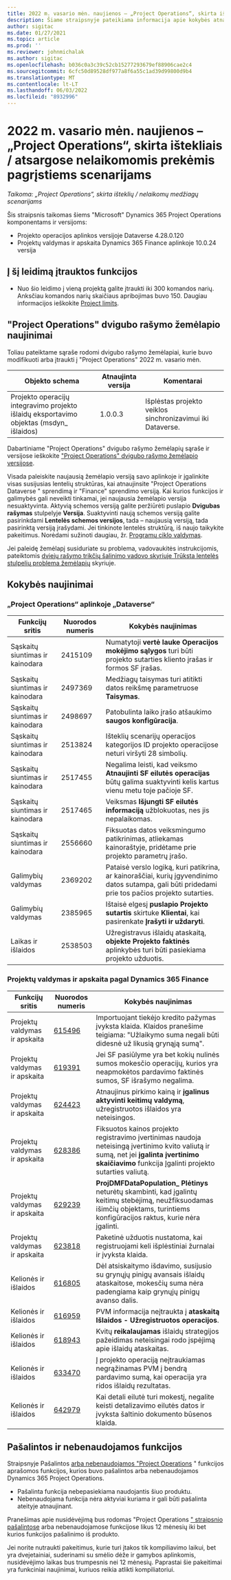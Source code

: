 ```yaml
---
title: 2022 m. vasario mėn. naujienos – „Project Operations“, skirta ištekliais / atsargose nelaikomomis prekėmis pagrįstiems scenarijams
description: Šiame straipsnyje pateikiama informacija apie kokybės atnaujinimus, kuriuos galima rasti 2022 m. vasario mėn.
author: sigitac
ms.date: 01/27/2021
ms.topic: article
ms.prod: ''
ms.reviewer: johnmichalak
ms.author: sigitac
ms.openlocfilehash: b036c0a3c39c52cb15277293679ef88906cae2c4
ms.sourcegitcommit: 6cfc50d89528df977a8f6a55c1ad39d99800d9b4
ms.translationtype: MT
ms.contentlocale: lt-LT
ms.lasthandoff: 06/03/2022
ms.locfileid: "8932996"
---
```

# <a name="whats-new-february-2022---project-operations-for-resourcenon-stocked-based-scenarios"></a>2022 m. vasario mėn. naujienos – „Project Operations“, skirta ištekliais / atsargose nelaikomomis prekėmis pagrįstiems scenarijams

*Taikoma: „Project Operations“, skirta išteklių / nelaikomų medžiagų scenarijams*

Šis straipsnis taikomas šiems "Microsoft" Dynamics 365 Project Operations komponentams ir versijoms:

- Projekto operacijos aplinkos versijoje Dataverse 4.28.0.120
- Projektų valdymas ir apskaita Dynamics 365 Finance aplinkoje 10.0.24 versija

## <a name="features-included-in-this-release"></a>Į šį leidimą įtrauktos funkcijos

- Nuo šio leidimo į vieną projektą galite įtraukti iki 300 komandos narių. Anksčiau komandos narių skaičiaus apribojimas buvo 150. Daugiau informacijos ieškokite [Project limits](../project-management/create-wbs.md#project-limitations).

## <a name="project-operations-dual-write-map-updates"></a>"Project Operations" dvigubo rašymo žemėlapio naujinimai

Toliau pateiktame sąraše rodomi dvigubo rašymo žemėlapiai, kurie buvo modifikuoti arba įtraukti į "Project Operations" 2022 m. vasario mėn.

| Objekto schema | Atnaujinta versija | Komentarai |
| --- | --- | --- |
| Projekto operacijų integravimo projekto išlaidų eksportavimo objektas (msdyn\_ išlaidos) | 1.0.0.3 | Išplėstas projekto veiklos sinchronizavimui iki Dataverse. |

Dabartiniame "Project Operations" dvigubo rašymo žemėlapių sąraše ir versijose ieškokite ["Project Operations" dvigubo rašymo žemėlapio versijose](../environment/resource-dual-write-maps.md).

Visada paleiskite naujausią žemėlapio versiją savo aplinkoje ir įgalinkite visas susijusias lentelių struktūras, kai atnaujinsite "Project Operations Dataverse " sprendimą ir "Finance" sprendimo versiją. Kai kurios funkcijos ir galimybės gali neveikti tinkamai, jei naujausia žemėlapio versija nesuaktyvinta. Aktyvią schemos versiją galite peržiūrėti puslapio **Dvigubas rašymas** stulpelyje **Versija**. Suaktyvinti naują schemos versiją galite pasirinkdami **Lentelės schemos versijos**, tada – naujausią versiją, tada pasirinktą versiją įrašydami. Jei tinkinote lentelės struktūrą, iš naujo taikykite pakeitimus. Norėdami sužinoti daugiau, žr. [Programų ciklo valdymas](/dynamics365/fin-ops-core/dev-itpro/data-entities/dual-write/app-lifecycle-management).

Jei paleidę žemėlapį susiduriate su problema, vadovaukitės instrukcijomis, pateiktomis [dviejų rašymo trikčių šalinimo vadovo skyriuje Trūksta lentelės stulpelių problema žemėlapių](/dynamics365/fin-ops-core/dev-itpro/data-entities/dual-write/dual-write-troubleshooting-finops-upgrades#missing-table-columns-issue-on-maps) skyriuje.

## <a name="quality-updates"></a>Kokybės naujinimai

### <a name="project-operations-on-dataverse"></a>„Project Operations“ aplinkoje „Dataverse“

| Funkcijų sritis | Nuorodos numeris | Kokybės naujinimas |
| --- | --- | --- |
| Sąskaitų siuntimas ir kainodara | 2415109 | Numatytoji **vertė lauke Operacijos mokėjimo sąlygos** turi būti projekto sutarties kliento įrašas ir formos SF įrašas. |
| Sąskaitų siuntimas ir kainodara | 2497369 | Medžiagų taisymas turi atitikti datos reikšmę parametruose **Taisymas**. |
| Sąskaitų siuntimas ir kainodara | 2498697 | Patobulinta laiko įrašo atšaukimo **saugos konfigūracija**. |
| Sąskaitų siuntimas ir kainodara | 2513824 | Išteklių scenarijų operacijos kategorijos ID projekto operacijose neturi viršyti 28 simbolių. |
| Sąskaitų siuntimas ir kainodara | 2517455 | Negalima leisti, kad veiksmo **Atnaujinti SF eilutės operacijas** būtų galima suaktyvinti kelis kartus vienu metu toje pačioje SF. |
| Sąskaitų siuntimas ir kainodara | 2517465 | Veiksmas **Išjungti SF eilutės informaciją** užblokuotas, nes jis nepalaikomas. |
| Sąskaitų siuntimas ir kainodara | 2556660 | Fiksuotas datos veiksmingumo patikrinimas, atliekamas kainoraštyje, pridėtame prie projekto parametrų įrašo. |
|  Galimybių valdymas | 2369202 | Pataisė verslo logiką, kuri patikrina, ar kainoraščiai, kurių įgyvendinimo datos sutampa, gali būti pridedami prie tos pačios projekto sutarties. |
|  Galimybių valdymas | 2385965 | Ištaisė elgesį **puslapio Projekto sutartis** skirtuke **Klientai**, kai pasirenkate **Įrašyti ir uždaryti**. |
| Laikas ir išlaidos | 2538503 | Užregistravus išlaidų ataskaitą, **objekte Projekto faktinės** aplinkybės turi būti pasiekiama projekto užduotis. |

### <a name="project-management-and-accounting-on-dynamics-365-finance"></a>Projektų valdymas ir apskaita pagal Dynamics 365 Finance

| Funkcijų sritis | Nuorodos numeris | Kokybės naujinimas |
| --- | --- | --- |
| Projektų valdymas ir apskaita | [615496](https://fix.lcs.dynamics.com/Issue/Details/?bugId=615496) | Importuojant tiekėjo kredito pažymas įvyksta klaida. Klaidos pranešime teigiama: "Užlaikymo suma negali būti didesnė už likusią grynąją sumą". |
| Projektų valdymas ir apskaita | [619391](https://fix.lcs.dynamics.com/Issue/Details/?bugId=619391) | Jei SF pasiūlyme yra bet kokių nulinės sumos mokesčio operacijų, kurios yra neapmokėtos pardavimo faktinės sumos, SF išrašymo negalima. |
| Projektų valdymas ir apskaita | [624423](https://fix.lcs.dynamics.com/Issue/Details/?bugId=624423) | Atnaujinus pirkimo kainą ir **įgalinus aktyvinti keitimų valdymą**, užregistruotos išlaidos yra neteisingos.|
| Projektų valdymas ir apskaita | [628386](https://fix.lcs.dynamics.com/Issue/Details/?bugId=628386) | Fiksuotos kainos projekto registravimo įvertinimas naudoja neteisingą įvertinimo kvito valiutą ir sumą, net jei **įgalinta įvertinimo skaičiavimo** funkcija Įgalinti projekto sutarties valiutą. |
| Projektų valdymas ir apskaita | [629239](https://fix.lcs.dynamics.com/Issue/Details/?bugId=629239) | **ProjDMFDataPopulation\_ Plėtinys** neturėtų skambinti, kad įgalintų keitimų stebėjimą, neužfiksuodamas išimčių objektams, turintiems konfigūracijos raktus, kurie nėra įgalinti. |
| Projektų valdymas ir apskaita | [623818](https://fix.lcs.dynamics.com/Issue/Details/?bugId=623818) | Paketinė užduotis nustatoma, kai registruojami keli išplėstiniai žurnalai ir įvyksta klaida. |
| Kelionės ir išlaidos | [616805](https://fix.lcs.dynamics.com/Issue/Details/?bugId=616805) | Dėl atsiskaitymo išdavimo, susijusio su grynųjų pinigų avansais išlaidų ataskaitose, mokesčių suma nėra padengiama kaip grynųjų pinigų avanso dalis. |
| Kelionės ir išlaidos | [616959](https://fix.lcs.dynamics.com/Issue/Details/?bugId=616959) | PVM informacija neįtraukta į **ataskaitą Išlaidos - Užregistruotos operacijos**. |
| Kelionės ir išlaidos | [618943](https://fix.lcs.dynamics.com/Issue/Details/?bugId=618943) | Kvitų **reikalaujamas** išlaidų strategijos pažeidimas neteisingai rodo įspėjimą apie išlaidų ataskaitas. |
| Kelionės ir išlaidos | [633470](https://fix.lcs.dynamics.com/Issue/Details/?bugId=633470) | Į projekto operaciją neįtraukiamas negrąžinamas PVM į bendrą pardavimo sumą, kai operacija yra ridos išlaidų rezultatas. |
| Kelionės ir išlaidos | [642979](https://fix.lcs.dynamics.com/Issue/Details/?bugId=642979) | Kai detali eilutė turi mokestį, negalite keisti detalizavimo eilutės datos ir įvyksta šaltinio dokumento būsenos klaida. |

## <a name="removed-and-deprecated-features"></a>Pašalintos ir nebenaudojamos funkcijos

Straipsnyje Pašalintos [arba nebenaudojamos "Project Operations](removed-depreciated-features-project.md) " funkcijos aprašomos funkcijos, kurios buvo pašalintos arba nebenaudojamos Dynamics 365 Project Operations.

- Pašalinta funkcija nebepasiekiama naudojantis šiuo produktu.
- Nebenaudojama funkcija nėra aktyviai kuriama ir gali būti pašalinta ateityje atnaujinant.

Pranešimas apie nusidėvėjimą bus rodomas "Project Operations [" straipsnio pašalintose](removed-depreciated-features-project.md) arba nebenaudojamose funkcijose likus 12 mėnesių iki bet kurios funkcijos pašalinimo iš produkto.

Jei norite nutraukti pakeitimus, kurie turi įtakos tik kompiliavimo laikui, bet yra dvejetainiai, suderinami su smėlio dėže ir gamybos aplinkomis, nusidėvėjimo laikas bus trumpesnis nei 12 mėnesių. Paprastai šie pakeitimai yra funkciniai naujinimai, kuriuos reikia atlikti kompiliatoriui.
